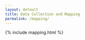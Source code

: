 ```yaml
---
layout: default
title: Data Collection and Mapping
permalink: /mapping/
---
```


{% include mapping.html %}
